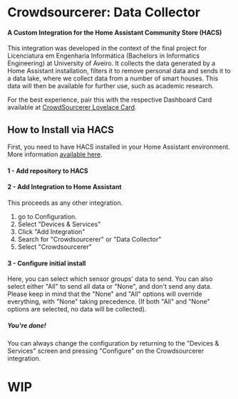 # Crowdsourcerer: Data Collector
#### A Custom Integration for the Home Assistant Community Store (HACS)

This integration was developed in the context of the final project for Licenciatura em Engenharia Informática (Bachelors in Informatics Engineering) at University of Aveiro. 
It collects the data generated by a Home Assistant installation, filters it to remove personal data and sends it to a data lake, where we collect data from a number of smart houses. This data will then be available for further use, such as academic research.

For the best experience, pair this with the respective Dashboard Card available at [CrowdSourcerer Lovelace Card](https://github.com/CrowdSorcerer/crowdsourcerer-card).

## How to Install via HACS

First, you need to have HACS installed in your Home Assistant environment. More information [available here](https://hacs.xyz/docs/setup/prerequisites).

#### 1 - Add repository to HACS
<TODO>

#### 2 - Add Integration to Home Assistant
  This proceeds as any other integration.
  1. go to Configuration.
  2. Select "Devices & Services"
  3. Click "Add Integration"
  4. Search for "Crowdsourcerer" or "Data Collector"
  5. Select "Crowdsourcerer"
  
#### 3 - Configure initial install
  Here, you can select which sensor groups' data to send. You can also select either "All" to send all data or "None", and don't send any data.
Please keep in mind that the "None" and "All" options will override everything, with "None" taking precedence. (If both "All" and "None" options are selected, no data will be collected).
  
##### You're done! 
  You can always change the configuration by returning to the "Devices & Services" screen and pressing "Configure" on the Crowdsourcerer integration.
# WIP
